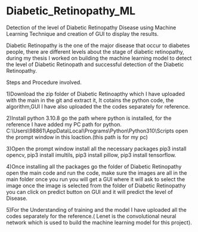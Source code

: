 # Diabetic_Retinopathy_ML
Detection of the level of Diabetic Retinopathy Disease using Machine Learning Technique and creation of GUI to display the results.

Diabetic Retinopathy is the one of the major disease that occur to diabetes people, there are different levels about the stage of diabetic retinopathy, during my thesis I worked on building the machine learning model to detect the level of Diabetic Retinopath and successful detection of the Diabetic Retinopathy.

Steps and Procedure involved.

1)Download the zip folder of Diabetic Retinoapthy which I have uploaded with the main in the git and extract it, It cotains the python code, the algorithm,GUI I have also uploaded the the codes separately for reference.

2)Install python 3.10.8 go the path where python is installed, for the reference I have added my PC path for python.
C:\Users\98861\AppData\Local\Programs\Python\Python310\Scripts
open the prompt window in this loaction.(this path is for my pc)

3)Open the prompt window install all the necessary packages
pip3 install opencv,
pip3 install imultils,
pip3 install pillow,
pip3 install tensorflow.

4)Once installing all the packages go the folder of Diabetic Retinopathy open the main code and run the code, make sure the images are all in the main folder once you run you will get a GUI where it will ask to select the image once the image is selected from the folder of Diabetic Retinopathy you can click on  predict button on GUI and it will predict the level of Disease.

5)For the Understanding of training and the model I have uploaded all the codes separately for the reference.( Lenet is the convolutional neural network which is used to build the machine learning model for this project).
